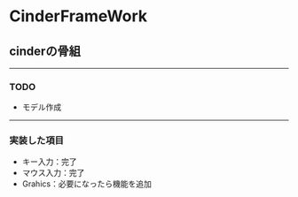 # CinderFrameWork
## cinderの骨組

***

### TODO
* モデル作成

***

### 実装した項目
* キー入力：完了
* マウス入力：完了
* Grahics：必要になったら機能を追加